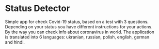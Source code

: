 # Status Detector
Simple app for check Covid-19 status, based on a test with 3 questions.
Depending on your status you have different instructions for your actions.
By the way you can check info about coronavirus in world.
The application is translated into 6 languages: ukranian, russian, polish, english, german and hindi.
